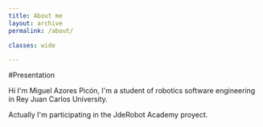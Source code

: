 ```yaml
---
title: About me
layout: archive
permalink: /about/

classes: wide

---
```


#Presentation

Hi I'm Miguel Azores Picón, I'm a student of robotics software engineering in Rey Juan Carlos University.

Actually I'm participating in the JdeRobot Academy proyect.
